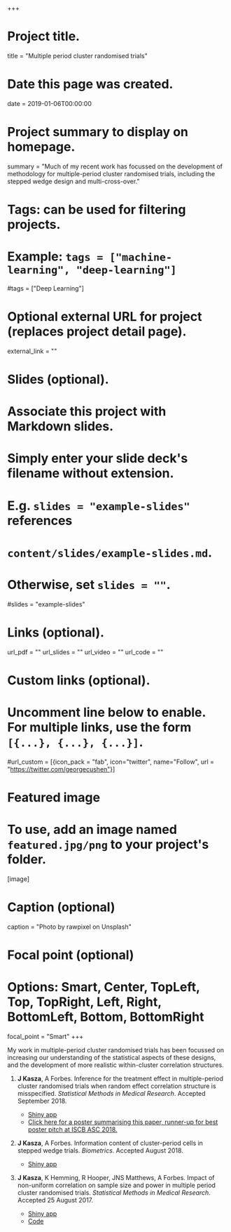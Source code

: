 +++
# Project title.
title = "Multiple period cluster randomised trials"

# Date this page was created.
date = 2019-01-06T00:00:00

# Project summary to display on homepage.
summary = "Much of my recent work has focussed on the development of methodology for multiple-period cluster randomised trials, including the stepped wedge design and multi-cross-over."

# Tags: can be used for filtering projects.
# Example: `tags = ["machine-learning", "deep-learning"]`
#tags = ["Deep Learning"]

# Optional external URL for project (replaces project detail page).
external_link = ""

# Slides (optional).
#   Associate this project with Markdown slides.
#   Simply enter your slide deck's filename without extension.
#   E.g. `slides = "example-slides"` references 
#   `content/slides/example-slides.md`.
#   Otherwise, set `slides = ""`.
#slides = "example-slides"

# Links (optional).
url_pdf = ""
url_slides = ""
url_video = ""
url_code = ""

# Custom links (optional).
#   Uncomment line below to enable. For multiple links, use the form `[{...}, {...}, {...}]`.
#url_custom = [{icon_pack = "fab", icon="twitter", name="Follow", url = "https://twitter.com/georgecushen"}]

# Featured image
# To use, add an image named `featured.jpg/png` to your project's folder. 
[image]
  # Caption (optional)
  caption = "Photo by rawpixel on Unsplash"
  
  # Focal point (optional)
  # Options: Smart, Center, TopLeft, Top, TopRight, Left, Right, BottomLeft, Bottom, BottomRight
  focal_point = "Smart"
+++

My work in multiple-period cluster randomised trials has been focussed on increasing our understanding of the statistical aspects of these designs, and the development of more realistic within-cluster correlation structures. 

1. **J Kasza**, A Forbes. Inference for the treatment effect in multiple-period cluster randomised trials when random effect correlation structure is misspecified. *Statistical Methods in Medical Research*. Accepted September 2018.
        <ul>
            <li>[Shiny app](https://monash-biostat.shinyapps.io/MisspecCorrStruct/)</li>
            <li> [Click here for a poster summarising this paper, runner-up for best poster pitch at ISCB ASC 2018.](/pdf/poster.pdf)</li>
        </ul>
1. **J Kasza**, A Forbes. Information content of cluster-period cells in stepped wedge trials. *Biometrics*. Accepted August 2018.
        <ul>
            <li>[Shiny app](https://monash-biostat.shinyapps.io/informationcontent/)</li>
        </ul>

1. **J Kasza**, K Hemming, R Hooper, JNS Matthews, A Forbes. Impact of non-uniform correlation on sample size and power in multiple period cluster randomised trials. *Statistical Methods in Medical Research*. Accepted 25 August 2017.
        <ul>
            <li>[Shiny app](https://monash-biostat.shinyapps.io/NonUniformCorrelation)</li>
            <li>[Code](https://github.com/jkasza/NonUniformCorrelation)</li>
        </ul>